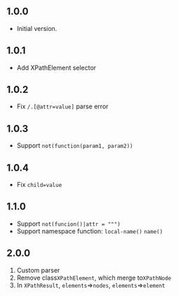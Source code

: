 ## 1.0.0

- Initial version.


## 1.0.1
- Add XPathElement selector

## 1.0.2
- Fix `/.[@attr=value]` parse error

## 1.0.3
- Support `not(function(param1, param2))`

## 1.0.4
- Fix `child=value`

## 1.1.0
- Support `not(funcion()|attr = """)`
- Support namespace function: `local-name()` `name()`

## 2.0.0
1. Custom parser
2. Remove class`XPathElement`, which merge to`XPathNode`
3. In `XPathResult`, `elements`=>`nodes`, `elements`=>`element`
